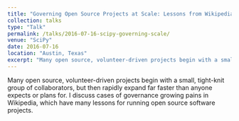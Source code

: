 ```yaml
---
title: "Governing Open Source Projects at Scale: Lessons from Wikipedia's Growing Pains"
collection: talks
type: "Talk"
permalink: /talks/2016-07-16-scipy-governing-scale/ 
venue: "SciPy"
date: 2016-07-16
location: "Austin, Texas"
excerpt: "Many open source, volunteer-driven projects begin with a small, tight-knit group of collaborators, but then rapidly expand far faster than anyone expects or plans for. I discuss cases of governance growing pains in Wikipedia, which have many lessons for running open source software projects."
---
```


Many open source, volunteer-driven projects begin with a small, tight-knit group of collaborators, but then rapidly expand far faster than anyone expects or plans for. I discuss cases of governance growing pains in Wikipedia, which have many lessons for running open source software projects.
